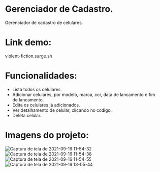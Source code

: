 # Gerenciador de Cadastro.
Gerenciador de cadastro de celulares.

# Link demo:

violent-fiction.surge.sh


# Funcionalidades:

- Lista todos os celulares.
- Adicionar celulares, por modelo, marca, cor, data de lancamento e fim de lancamento.
- Edita os celulares já adicionados.
- Ver detalhamento de celular, clicando no codigo.
- Deleta celular.

# Imagens do projeto:

![Captura de tela de 2021-09-16 11-54-32](https://user-images.githubusercontent.com/81453546/133635740-7dc33dee-e21f-46b7-836d-553e0c2973c1.png)
![Captura de tela de 2021-09-16 11-54-38](https://user-images.githubusercontent.com/81453546/133635746-8171242c-d7c3-4a2c-ba79-1d5caf1ba315.png)
![Captura de tela de 2021-09-16 11-54-55](https://user-images.githubusercontent.com/81453546/133635749-276f97bb-ff52-446e-bf5a-b3e4d3adb2cd.png)
![Captura de tela de 2021-09-16 13-05-44](https://user-images.githubusercontent.com/81453546/133648877-888d57b6-a067-408f-b8fe-da963f9378bc.png)
